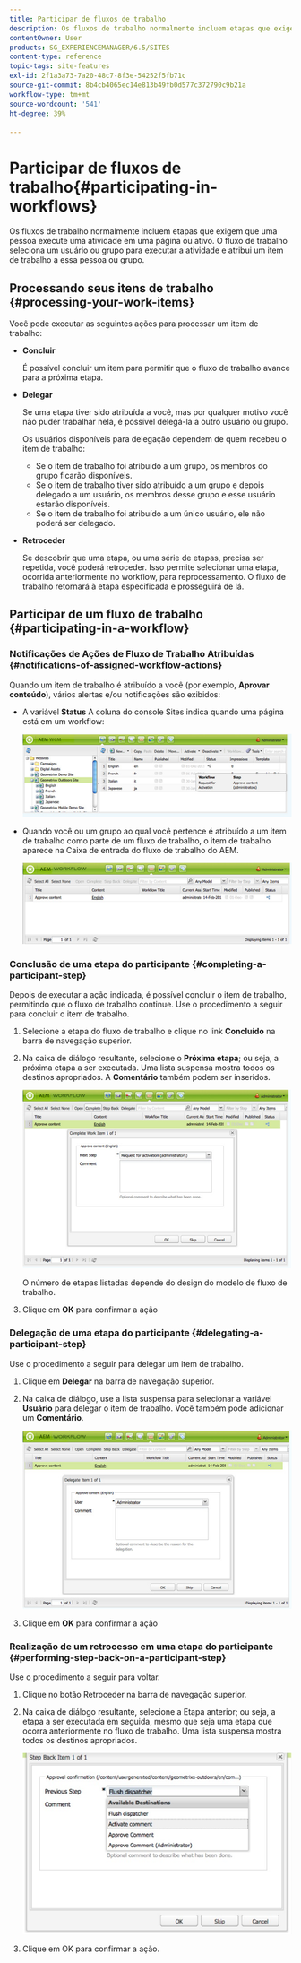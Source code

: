 ```yaml
---
title: Participar de fluxos de trabalho
description: Os fluxos de trabalho normalmente incluem etapas que exigem que uma pessoa execute uma atividade em uma página ou ativo. O fluxo de trabalho seleciona um usuário ou grupo para executar a atividade e atribui um item de trabalho a essa pessoa ou grupo.
contentOwner: User
products: SG_EXPERIENCEMANAGER/6.5/SITES
content-type: reference
topic-tags: site-features
exl-id: 2f1a3a73-7a20-48c7-8f3e-54252f5fb71c
source-git-commit: 8b4cb4065ec14e813b49fb0d577c372790c9b21a
workflow-type: tm+mt
source-wordcount: '541'
ht-degree: 39%

---
```


# Participar de fluxos de trabalho{#participating-in-workflows}

Os fluxos de trabalho normalmente incluem etapas que exigem que uma pessoa execute uma atividade em uma página ou ativo. O fluxo de trabalho seleciona um usuário ou grupo para executar a atividade e atribui um item de trabalho a essa pessoa ou grupo.

## Processando seus itens de trabalho {#processing-your-work-items}

Você pode executar as seguintes ações para processar um item de trabalho:

* **Concluir**

  É possível concluir um item para permitir que o fluxo de trabalho avance para a próxima etapa.

* **Delegar**

  Se uma etapa tiver sido atribuída a você, mas por qualquer motivo você não puder trabalhar nela, é possível delegá-la a outro usuário ou grupo.

  Os usuários disponíveis para delegação dependem de quem recebeu o item de trabalho:

   * Se o item de trabalho foi atribuído a um grupo, os membros do grupo ficarão disponíveis.
   * Se o item de trabalho tiver sido atribuído a um grupo e depois delegado a um usuário, os membros desse grupo e esse usuário estarão disponíveis.
   * Se o item de trabalho foi atribuído a um único usuário, ele não poderá ser delegado.

* **Retroceder**

  Se descobrir que uma etapa, ou uma série de etapas, precisa ser repetida, você poderá retroceder. Isso permite selecionar uma etapa, ocorrida anteriormente no workflow, para reprocessamento. O fluxo de trabalho retornará à etapa especificada e prosseguirá de lá.

## Participar de um fluxo de trabalho {#participating-in-a-workflow}

### Notificações de Ações de Fluxo de Trabalho Atribuídas {#notifications-of-assigned-workflow-actions}

Quando um item de trabalho é atribuído a você (por exemplo, **Aprovar conteúdo**), vários alertas e/ou notificações são exibidos:

* A variável **Status** A coluna do console Sites indica quando uma página está em um workflow:

  ![workflowstatus-1](assets/workflowstatus-1.png)

* Quando você ou um grupo ao qual você pertence é atribuído a um item de trabalho como parte de um fluxo de trabalho, o item de trabalho aparece na Caixa de entrada do fluxo de trabalho do AEM.

  ![workflowinbox](assets/workflowinbox.png)

### Conclusão de uma etapa do participante {#completing-a-participant-step}

Depois de executar a ação indicada, é possível concluir o item de trabalho, permitindo que o fluxo de trabalho continue. Use o procedimento a seguir para concluir o item de trabalho.

1. Selecione a etapa do fluxo de trabalho e clique no link **Concluído** na barra de navegação superior.
1. Na caixa de diálogo resultante, selecione o **Próxima etapa**; ou seja, a próxima etapa a ser executada. Uma lista suspensa mostra todos os destinos apropriados. A **Comentário** também podem ser inseridos.

   ![workflowcomplete](assets/workflowcomplete.png)

   O número de etapas listadas depende do design do modelo de fluxo de trabalho.

1. Clique em **OK** para confirmar a ação

### Delegação de uma etapa do participante {#delegating-a-participant-step}

Use o procedimento a seguir para delegar um item de trabalho.

1. Clique em **Delegar** na barra de navegação superior.
1. Na caixa de diálogo, use a lista suspensa para selecionar a variável **Usuário** para delegar o item de trabalho. Você também pode adicionar um **Comentário**.

   ![workflowdelegate](assets/workflowdelegate.png)

1. Clique em **OK** para confirmar a ação

### Realização de um retrocesso em uma etapa do participante {#performing-step-back-on-a-participant-step}

Use o procedimento a seguir para voltar.

1. Clique no botão Retroceder na barra de navegação superior.
1. Na caixa de diálogo resultante, selecione a Etapa anterior; ou seja, a etapa a ser executada em seguida, mesmo que seja uma etapa que ocorra anteriormente no fluxo de trabalho. Uma lista suspensa mostra todos os destinos apropriados.

   ![screen_shot_2018-08-10at155325](assets/screen_shot_2018-08-10at155325.jpg)

1. Clique em OK para confirmar a ação.
